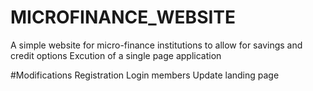# MICROFINANCE_WEBSITE
 A simple website for micro-finance institutions to  allow for savings and credit options
 Excution of a single page application

 #Modifications 
 Registration
 Login members
 Update landing page
 

